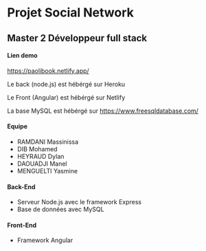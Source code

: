 # Projet Social Network
## Master 2 Développeur full stack
#### Lien demo
https://paolibook.netlify.app/

Le back (node.js) est hébérgé sur Heroku

Le Front (Angular) est hébérgé sur Netlify

La base MySQL est hébérgé sur https://www.freesqldatabase.com/


#### Equipe
- RAMDANI Massinissa
- DIB Mohamed
- HEYRAUD Dylan
- DAOUADJI Manel 
- MENGUELTI Yasmine

#### Back-End
- Serveur Node.js avec le framework Express
- Base de données avec MySQL

#### Front-End
- Framework Angular
